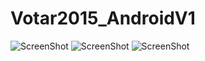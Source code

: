 # Votar2015_AndroidV1

![ScreenShot](https://raw.github.com/tspeu/Votar2015_AndroidV1/master/app/src/main/res/drawable/andrpp2.png)
![ScreenShot](https://raw.github.com/tspeu/Votar2015_AndroidV1/master/app/src/main/res/drawable/andrpp3.png)
![ScreenShot](https://raw.github.com/tspeu/Votar2015_AndroidV1/master/app/src/main/res/drawable/andrpp4.png)
